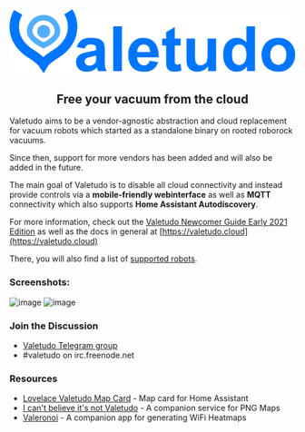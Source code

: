 <div align="center">
    <img src="https://github.com/Hypfer/Valetudo/blob/master/assets/logo/valetudo_logo_with_name.svg" width="800" alt="valetudo">
    <p align="center"><h2>Free your vacuum from the cloud</h2></p>
</div>

Valetudo aims to be a vendor-agnostic abstraction and cloud replacement for vacuum robots which started as a standalone
binary on rooted roborock vacuums.


Since then, support for more vendors has been added and will also be added in the future.

The main goal of Valetudo is to disable all cloud connectivity and instead provide controls via a
**mobile-friendly webinterface** as well as **MQTT** connectivity which also supports **Home Assistant Autodiscovery**.

For more information, check out the [Valetudo Newcomer Guide Early 2021 Edition](https://valetudo.cloud/pages/general/newcomer_guide_early_2021.html) as well
as the docs in general at [https://valetudo.cloud](https://valetudo.cloud)

There, you will also find a list of [supported robots](https://valetudo.cloud/pages/general/supported-robots.html).

### Screenshots:
![image](https://user-images.githubusercontent.com/974410/55658091-bc0f3880-57fc-11e9-8840-3e88186d5f56.png)
![image](https://user-images.githubusercontent.com/974410/83152218-d9d4e680-a0fd-11ea-8019-88315d80c8b9.png)

### Join the Discussion
* [Valetudo Telegram group](https://t.me/joinchat/RdqOmVgwlck1M2Iy)
* \#valetudo on irc.freenode.net

### Resources
* [Lovelace Valetudo Map Card](https://github.com/TheLastProject/lovelace-valetudo-map-card) - Map card for Home Assistant
* [I can't believe it's not Valetudo](https://github.com/Hypfer/ICantBelieveItsNotValetudo) - A companion service for PNG Maps
* [Valeronoi](https://github.com/ccoors/Valeronoi) - A companion app for generating WiFi Heatmaps
